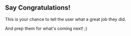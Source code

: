 ## Say Congratulations!

This is your chance to tell the user what a great job they did.

And prep them for what's coming next! ;)
